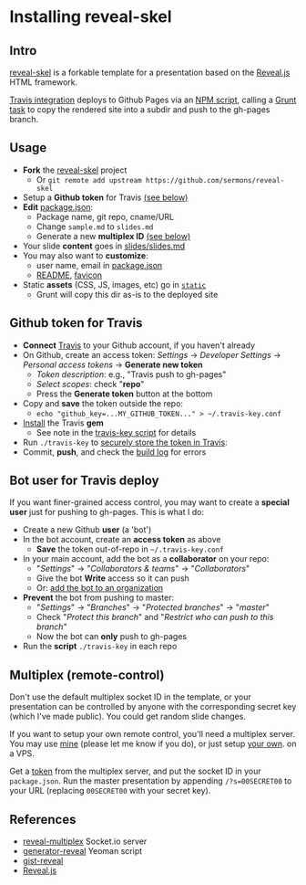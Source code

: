 # Installing reveal-skel

## Intro
[reveal-skel](https://github.com/sermons/reveal-skel)
is a forkable template for a presentation based on the [Reveal.js](http://lab.hakim.se/reveal-js/) HTML framework.

[Travis integration](.travis.yml) deploys to Github Pages via an [NPM script](package.json), calling a [Grunt task](Gruntfile.coffee) to copy the rendered site
into a subdir and push to the gh-pages branch.

## Usage
* **Fork** the [reveal-skel](https://github.com/sermons/reveal-skel) project
  + Or `git remote add upstream https://github.com/sermons/reveal-skel`
* Setup a **Github token** for Travis [(see below)](#github-token-for-travis)
* **Edit** [package.json](package.json):
  + Package name, git repo, cname/URL
  + Change `sample.md` to `slides.md`
  + Generate a new **multiplex ID** [(see below)](#multiplex-remote-control)
* Your slide **content** goes in [slides/slides.md](slides/slides.md)
* You may also want to **customize**:
  + user name, email in [package.json](package.json)
  + [README](README.md), [favicon](static/img/favicon.ico)
* Static **assets** (CSS, JS, images, etc) go in [`static`](static)
  + Grunt will copy this dir as-is to the deployed site

## Github token for Travis
+ **Connect** [Travis](https://travis-ci.org) to your Github account, if you haven't already
+ On Github, create an access token: *Settings* &rarr; *Developer Settings* &rarr; *Personal access tokens* &rarr; **Generate new token**
  + *Token description*: e.g., "Travis push to gh-pages"
  + *Select scopes*: check "**repo**"
  + Press the **Generate token** button at the bottom
+ Copy and **save** the token outside the repo:
  + `echo "github_key=...MY_GITHUB_TOKEN..." > ~/.travis-key.conf`
+ [Install](https://github.com/travis-ci/travis.rb#installation) the Travis **gem**
  + See note in the [travis-key script](travis-key) for details
+ Run `./travis-key` to [securely store the token in Travis](https://docs.travis-ci.com/user/encrypting-files/):
+ Commit, **push**, and check the [build log](https://travis-ci.org/) for errors

## Bot user for Travis deploy
If you want finer-grained access control,
you may want to create a **special user**
just for pushing to gh-pages.  This is what I do:

+ Create a new Github **user** (a 'bot')
+ In the bot account, create an **access token** as above
  + **Save** the token out-of-repo in `~/.travis-key.conf`
+ In your main account, add the bot as a **collaborator** on your repo:
  + "*Settings*" &rarr; "*Collaborators &amp; teams*" &rarr; "*Collaborators*"
  + Give the bot **Write** access so it can push
  + Or: [add the bot to an organization](https://developer.github.com/guides/managing-deploy-keys/#machine-users)
+ **Prevent** the bot from pushing to master:
  + "*Settings*" &rarr; "*Branches*" &rarr; "*Protected branches*" &rarr; "*master*"
  + Check "*Protect this branch*" and "*Restrict who can push to this branch*"
  + Now the bot can **only** push to gh-pages
+ Run the **script** `./travis-key` in each repo

## Multiplex (remote-control)
Don't use the default multiplex socket ID in the template, or your presentation
can be controlled by anyone with the corresponding secret
key (which I've made public).  You could get random slide changes.

If you want to setup your own remote control, you'll need a multiplex
server.  You may use [mine](https://mp.seanho.com/)  (please let me know if you do), or just setup
[your own](https://github.com/seanho00/reveal-multiplex). on a VPS.

Get a [token](https://mp.seanho.com/token) from the multiplex server, and
put the socket ID in your `package.json`.
Run the master presentation by appending `/?s=00SECRET00` to your URL
(replacing `00SECRET00` with your secret key).

## References
+ [reveal-multiplex](https://github.com/seanho00/reveal-multiplex) Socket.io server
+ [generator-reveal](https://github.com/slara/generator-reveal) Yeoman script
+ [gist-reveal](https://github.com/ryanj/gist-reveal)
+ [Reveal.js](http://lab.hakim.se/reveal-js/)
